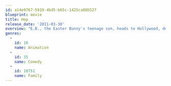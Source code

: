 ```yaml
---
id: a14e9767-5919-4bd5-b65c-1425ca80b527
blueprint: movie
title: Hop
release_date: '2011-03-30'
overview: "E.B., the Easter Bunny's teenage son, heads to Hollywood, determined to become a drummer in a rock 'n' roll band. In LA, he's taken in by Fred after the out-of-work slacker hits E.B. with his car."
genres:
  -
    id: 16
    name: Animation
  -
    id: 35
    name: Comedy
  -
    id: 10751
    name: Family
---
```

